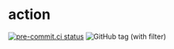 # action

[![pre-commit.ci status](https://results.pre-commit.ci/badge/github/ixxeL-actions/workflows/main.svg)](https://results.pre-commit.ci/latest/github/ixxeL-actions/workflows/main) ![GitHub tag (with filter)](https://img.shields.io/github/v/tag/ixxeL-actions/workflows?label=Latest%20Release)
